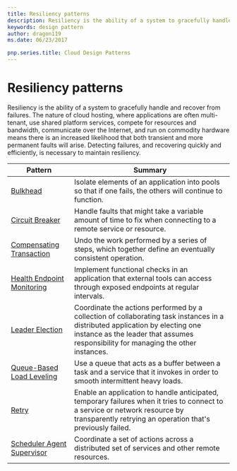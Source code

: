 ```yaml
---
title: Resiliency patterns
description: Resiliency is the ability of a system to gracefully handle and recover from failures. The nature of cloud hosting, where applications are often multi-tenant, use shared platform services, compete for resources and bandwidth, communicate over the Internet, and run on commodity hardware means there is an increased likelihood that both transient and more permanent faults will arise. Detecting failures, and recovering quickly and efficiently, is necessary to maintain resiliency.
keywords: design pattern
author: dragon119
ms.date: 06/23/2017

pnp.series.title: Cloud Design Patterns
---
```


# Resiliency patterns

Resiliency is the ability of a system to gracefully handle and recover from failures. The nature of cloud hosting, where applications are often multi-tenant, use shared platform services, compete for resources and bandwidth, communicate over the Internet, and run on commodity hardware means there is an increased likelihood that both transient and more permanent faults will arise. Detecting failures, and recovering quickly and efficiently, is necessary to maintain resiliency.

| Pattern | Summary |
| ------- | ------- |
| [Bulkhead](../bulkhead.md) | Isolate elements of an application into pools so that if one fails, the others will continue to function. |
| [Circuit Breaker](../circuit-breaker.md) | Handle faults that might take a variable amount of time to fix when connecting to a remote service or resource. |
| [Compensating Transaction](../compensating-transaction.md) | Undo the work performed by a series of steps, which together define an eventually consistent operation. |
| [Health Endpoint Monitoring](../health-endpoint-monitoring.md) | Implement functional checks in an application that external tools can access through exposed endpoints at regular intervals. |
| [Leader Election](../leader-election.md) | Coordinate the actions performed by a collection of collaborating task instances in a distributed application by electing one instance as the leader that assumes responsibility for managing the other instances. |
| [Queue-Based Load Leveling](../queue-based-load-leveling.md) | Use a queue that acts as a buffer between a task and a service that it invokes in order to smooth intermittent heavy loads. |
| [Retry](../retry.md) | Enable an application to handle anticipated, temporary failures when it tries to connect to a service or network resource by transparently retrying an operation that's previously failed. |
| [Scheduler Agent Supervisor](../scheduler-agent-supervisor.md) | Coordinate a set of actions across a distributed set of services and other remote resources. |
